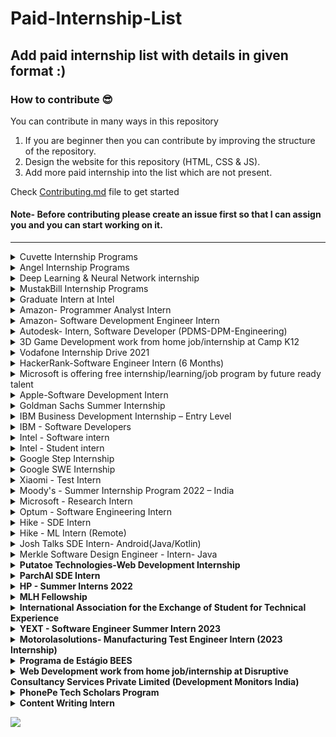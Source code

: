 # Paid-Internship-List

## Add paid internship list with details in given format :)

### How to contribute 😎<br>

You can contribute in many ways in this repository

1. If you are beginner then you can contribute by improving the structure of the repository. <br>
2. Design the website for this repository (HTML, CSS & JS). <br>
3. Add more paid internship into the list which are not present. <br>

Check [Contributing.md](https://github.com/avinash201199/Paid-Internship-List/blob/main/CONTRIBUTING.md) file to get started

#### Note- Before contributing please create an issue first so that I can assign you and you can start working on it.

<hr>
<details>
<summary> Cuvette Internship Programs </summary>
<br>
About <br>
Cuvette (pronounced as Q-vet) is the #1 way for College students & Early Graduates to get Internships, Jobs in Software, Management, Media, etc.<br>
<br>

Official Website- <br>
https://www.cuvette.tech/<br>
<br>

</details>

<details>
<summary> Angel Internship Programs </summary>
<br>
About <br>
Angel co is top 10 best site for providing global network and internship around the globe where one can get their dream kick start to their career.<br>
<br>

Official Website- <br>
https://angel.co/jobs<br>
<br>

</details>

<details>
<summary> Deep Learning & Neural Network internship </summary>
<br>
About <br>
Doctunes Audiotech Private Limited is a SaaS company that has the vision to deliver the world's enriching experience of listening and understanding their documents by avoiding the problem of the language barrier.<br>
<br>

Official Website- <br>
https://internshala.com/internship/detail/deep-learning-neural-network-work-from-home-job-internship-at-doctunes-audiotech-private-limited1664866451<br>
<br>

</details>

<details>
<summary> MustakBill Internship Programs </summary>
<br>
About <br>
Mustakbil Corner is one of the best opportunities providing network for youth to browse the latest scholarships, Internships, Jobs, and other amazing fields.<br>
<br>

Official Website- <br>
https://mustakbilcorner.com/category/internships/<br>
<br>

</details>
<details>
<summary> Graduate Intern at Intel </summary>
<br>
About <br>
Intels Information Security needs engineering students passionate about the field of Information Security , Cyber Security and are excited to enhance their skills by supplementing their classroom learning Interns in Intels Information Security team.<br>
<br>

Official Website- <br>
https://jobs.intel.com/job/bengaluru/graduate-intern/41147/34063306512<br>
<br>

</details>

<details>
<summary> Amazon- Programmer Analyst Intern </summary>
<br>
About <br>
The Transportation Team is looking for a passionate software programmer analyst 
who will be responsible for working with business, operations to gather ship carrier requirements
 and collaborate with transportation technology teams to integrate new carriers and ship methods into the network.
  As part of the integration, you have to design, develop and maintain transportation documents like shipping labels, 
  carrier electronic manifest and invoices. You should also be working alongside development on Amazon Corporate and 
  Divisional Software projects, updating/enhancing our current software, automation of manual configuration processes 
  and documentation of our systems.<br>

Your solutions will impact our customers directly! This job requires you to constantly hit the ground
running and your ability to learn quickly and work on disparate and overlapping tasks will define your success.
The ideal candidate must be detail oriented, have superior verbal and written communication skills, strong organizational skills,
able to juggle multiple tasks at once, able to work independently and can maintain professionalism under pressure.
You must be able to identify problems before they happen and implement solutions that detect and prevent outages.
You must be able to accurately prioritize projects, make sound judgments, work to improve the customer experience,
and get the right things done. <br>

#### BASIC QUALIFICATIONS <br>

- 0-3 years overall development/technical support experience.<br>
- Strong object oriented development knowledge in C++ and/or Java.<br>
- Knowledge of the UNIX/Linux operating system.<br>
- Proven ability to troubleshoot and identify the root cause of issues.<br>
- Demonstrates skill and passion for operational excellence.<br>
- Documentation skills<br>

#### PREFERRED QUALIFICATIONS <br>

- 0-3 years overall development/technical support experience.<br>
- Strong object oriented development knowledge in C++ and/or Java.<br>
- Knowledge of the UNIX/Linux operating system.<br>
- Knowledge on velocity language.<br>
- Proven ability to troubleshoot and identify the root cause of issues.<br>
- Demonstrates skill and passion for operational excellence.<br>
- Documentation skills<br>

Official Website- <br>
https://www.amazon.jobs/en-gb/jobs/1375720/programmer-analyst-intern<br>
<br>

</details>
<details>
<summary> Amazon- Software Development Engineer Intern </summary>
<br>
About <br>
At Amazon, we hire the best minds in technology to innovate and build on behalf of our customers. The intense focus we have on our customers is why we are one of the world’s most beloved brands – customer obsession is part of our company DNA. Our interns write real software and collaborate with a select group of experienced software development engineers (SDEs) who guide interns on projects that matter to our customers.<br>

As an intern, you will be matched to a manager and a mentor. You will have the opportunity to influence the evolution of Amazon technology and lead mission critical projects early in your career. Your design, code, and raw smarts will contribute to solving some of the most complex technical challenges in the areas of distributed systems, data mining, automation, optimization, scalability, and security – just to name a few.<br>

In addition to working on an impactful project, you will have the opportunity to engage with Amazonians for both personal and professional development, expand your network, and participate in activities with other interns throughout your internship. No matter the location of your internship, we give you the tools to own your project and learn in a real-world setting. Many of our technologies overlap, and you would be hard pressed to find a team that is not using Amazon Web Services (AWS), touching the catalogue, or iterating services to better personalize for customers.<br>

If this opportunity interests you, apply and come chart your own path at Amazon.<br>

By applying to this position your application will be considered for all locations we hire for in India. This includes but is not limited to Bengaluru, Chennai, Hyderabad, Delhi and Pune.<br>
Amazon internships are full-time (40 hours/week) for eight consecutive weeks (two months) with start dates between April and May 2021 or six months (as per university academic framework) with start dates between January and February 2021.
<br>

#### KEY JOB RESPONSIBILITIES <br>

· Collaborate with experienced cross-disciplinary Amazonians to conceive, design, and bring innovative products and services to market.<br>
· Design and build innovative technologies in a large distributed computing environment, and help lead fundamental changes in the industry.<br>
· Create solutions to run predictions on distributed systems with exposure to innovative technologies at incredible scale and speed.<br>
· Build distributed storage, index, and query systems that are scalable, fault-tolerant, low cost, and easy to manage/use.<br>
· Ability to design and code the right solutions starting with broadly defined problems.<br>
· Work in an agile environment to deliver high-quality software.<br>
<br>

#### BASIC QUALIFICATIONS <br>

· Currently enrolled in a Bachelor’s or Master’s Degree in Computer Science, Computer Engineering, or related field at time of application. <br>
· Knowledge of the syntax of languages such as Java, C/C++ or Python.<br>
· Knowledge of Computer Science fundamentals such as object-oriented design, algorithm design, data structures, problem solving, and complexity analysis.<br>

#### PREFERRED QUALIFICATIONS <br>

· Previous technical internship(s), if applicable.<br>
· Experience with distributed, multi-tiered systems, algorithms, and relational databases.<br>
· Experience in optimization mathematics such as linear programming and nonlinear optimization.<br>
· Ability to effectively articulate technical challenges and solutions.<br>
· Adept at handling ambiguous or undefined problems as well as ability to think abstractly.<br>
Official Website- <br>
https://www.amazon.jobs/en/jobs/1227693/software-development-engineer-intern<br>
<br>

</details>

<details>
<summary>Autodesk- Intern, Software Developer (PDMS-DPM-Engineering)</summary>
<br>
About <br>

Fusion 360 is a Integrated CAD, CAM and CAE software that eliminates need for connected product development process, Unifying design, engineering and manufacturing into a single platform. Fusion Team is data backbone of Fusion 360 and is a Cloud Collaboration Tool that supports data workflows for Fusion 360. It eliminates the inefficiencies that disparate tools create when working with your internal and external teams. Fusion team enables you to manage access and share files securely with internal and external stakeholders. It supports viewing and rendering of design files as well. It helps you Remove the silos from your traditional design process and utilize a modern collaboration environment regardless of your role. Connect your teams and external stakeholders, communicate in real-time and centralize project activity.In this position, intern would be working on Fusion Team ecosystem that has myriad of microservices, monolith BE Rest Services, Web & Mobile interface, etc. We encourage applicants to bring their insight, imagination, and a healthy disregard for the impossible. Together, we can build for everyone.<br>
<br><br>

Responsibilities <br>

Research, conceive and develop software applications to extend and improve on Autodesk's product offering<br>
Collaborate on scalability issues involving access to data and information<br>
Utilize exposure to large-scale production software troubleshooting<br>
Help maintain mission critical services<br>

Minimum Qualifications<br>

Bachelor/Master of Engineering with major in: Computer Science/Mechanical/Civil/Electrical etc.<br>
Full-time, 6-month commitment from June to July 2022<br>

Preferred Qualifications<br>

Hands-on with Java and Node.js Stack<br>
Exposure to web designing using modern Front End Framework such as React, Angular, Vue, etc<br>
Exposure to DBMS such as mySQL, MongoDB, etc.<br>

Official Website- <br>
https://autodesk.wd1.myworkdayjobs.com/en-US/uni/job/Pune-IND/Intern--Software-Developer--PDMS-DPM-Engineering-_22WD57844<br>
<br>

</details>  
<details>
<summary> 3D Game Development work from home job/internship at Camp K12</summary>
<br> Important Inforamtion<br>
Duration : 2 months
Stipend : Rs 20,000
Apply By : 11 October,22
<br>About Camp K12<br>
<p>Camp K12 is an ed-tech startup founded by an MIT and Harvard computer science graduate and ex-CEO of Apple India to bring coding and 21st-century skills to students from age groups 6-18 around the globe. We were India's first coding boot camp for school kids in 2011. Today, we are leading the K-12 education space, both offline and online, by making cutting-edge techs like AI, 3D/virtual reality programming, and web & mobile app development and making it accessible to young students via our custom-built technology platforms. Our alumni team of diverse 1000+ changemakers has taught over 50,000+ students, worked with 200+ schools nationwide, and collaborated with institutions like Google, Adobe, IIM Bangalore, IIT Delhi, and more to inspire an entire generation of young makers and doers. Want to make a dent in the education sector? Come and be a part of us, get trained by TFI alumni and Google instructors, and join the movement.</p>
<br> About the work from home job/internship <br>

Selected intern's day-to-day responsibilities include:

1. Ideate and create games on an in-house block-based coding platform
2. Understand the game design, mechanics and enhance the functionalities of the game after receiving feedback
3. Make changes and debug the code to make games for kids

<br? Skills Required <br>
<ul>
    <li>Animation</li>
    <li>AutoCAD</li>
    <li>Blender 3D</li>
    <li>Design Thinking</li>
    <li>Unity 3D</li>
    <li>Unity Engine</li>
</ul>
<br>Who Can Apply ? <br>
Only those candidates can apply who:

1. are available for the work from home job/internship

2. can start the work from home job/internship between 26th Sep'22 and 31st Oct'22

3. are available for duration of 2 months

4. have relevant skills and interests

* Women wanting to start/restart their career can also apply.
<br><a href="https://internshala.com/internship/detail/3d-game-development-work-from-home-job-internship-at-camp-k121664188193">Apply Now.</a><br>

</details>

<details>
 <summary>
  Vodafone Internship Drive 2021</summary>
 <br>
 <h1>About</h1>
 Vodafone is hiring for the position of the intern, for more such off campus drives, internships, free udemy coupons be updated on our website. <br>
<h2>What helps you in getting selected?</h2>

- **Resume:** A resume or CV is the first thing that will reach your recruiter/employer.
  - Your resume should not exceed more than a page.
  - Your resume should mention your skills and projects (most important)
  - Never send resume in docx file. Always send your resume in pdf file format.
  - Your resume should have a clear focus on the job position that you are looking forward to.
- Prepare for your exams through test series and learning material. ([Edusera](https://edusera.org/) Recommended)
- Improve your communication skills.
- Maintain your Linkedin Profile (Highly recommended)
  <br>

# **Eligibility**

- Data Modelling
- Data Visualisation
- Data Analytics and Insights
- Data Management and Transformation
- AI – Deep and Machine Learning
- Leading Organisation Culture and
- ChangeStrategic
- Mindset

#### BASIC QUALIFICATIONS <br>

- Currently enrolled in a Bachelor’s or Master’s Degree in Computer Science, Computer Engineering, or related field at time of application. <br>
- Knowledge of the syntax of languages such as Java, C/C++ or Python.<br>
- Knowledge of Computer Science fundamentals such as object-oriented design, algorithm design, data structures, problem solving, and complexity analysis.<br>
[official Vodafone site](https://careers.vodafone.com/job/Pune-Intern/722984701)
</details>

<details>
 <summary>
  HackerRank-Software Engineer Intern (6 Months)</summary>
 <br>
 <h1>About</h1>
 This is a 6 month full-time internship (Jan - June 2022).
Please apply only if you're available full-time for the entire duration. <br>
If you're happily obsessed with writing great code that will be used by other great engineers around the world, read on - this just may be the perfect role for you. HackerRank is looking for high potential Hacker Interns to join our team of world-class full-time Hackers as we build the most engaged community of Developers.<br>
The hypothesis: Every hacker has a category of challenges that they love, whether they are coding at their level or pushing their limits and learning something new.<br>

<h1>Life as an intern at HackerRank</h1>

World class mentors, great culture and amazing people and opportunities to make a difference all in a real world scenario and right at the beginning of your career! If this sounds exciting, read on...<br>

- Each one of you will be paired with a mentor, who will support you throughout your internship.<br>
- You get to push your code to prod and contribute to meaningful & real-world projects right from your first month.<br>
- Transparent communication is the key metrics binding all of us here. You’ll have access to all the information needed including the company’s progress every week directly from the Executive team. <br>
- You’ll have direct access to all employees in the company and can always challenge the status quo enabling you to be more data driven. <br>
- Whether you're graduating and seeking a full-time position after your internship, or hoping to return for another internship next year, you'll be considered for a returning offer during your internship.<br>
- You get to design your own internship page with your batch. Glance through the previous years’ pages 2014, 2015, 2016, 2017, 2018 winter, 2018 summer, 2019 winter, 2019 summer, 2020 winter, Indy 2020 winter, 2021 winter and 2021 summer.<br>
- What do the previous Interns have to say ? Take a sneak peek (Blog post by Urvashi, blog post by Atibhi, blog post by Miloni)
  <br>

**Steps to apply for Internship**

<h2>Solve 3 challenges</h2>
Visit https://www.hackerrank.com/contests/hackerrank-internship-challenges/challenges and solve all three challenges in that page. There is no time limit to solve these challenges. These challenges are not your standard DSA questions, but simple coding questions. All we want to check is whether you can translate from English to (C/C++/Python or Java....). This round is not intended to understand your dynamic programming or BFS/DFS skills. But we need to ensure you can code simple programming challenges before we consider you for the next round. Please make sure you mention your HackerRank profile (with which you solved the three questions) in your resume.<br>

<h2>Create a resume.</h2>
Go to hackerresume.com and create a resume there. ONLY the resumes created at HackerResume will be considered for the internship.
Why do we ask for resume in this format? Your resume is actually reviewed by Hari, the CTO of HackerRank. He accepts of having "well designed resume bias". Everyone (including Hari) likes a good resume. But in an ideal world, only your work/skill in the resume should matter. Design of the resume should not decide whether you are selected to the next round or not. To avoid this bias completely, we are trying to get all the resume in a single, simple & same format. 
Also, we've picked one of the best resume template out there to create a resume for you. We've also followed some of the best practices from the book https://thetechresume.com/ so that you don't have to do all the hard work. We hope even if things don't end well with HackerRank internship, this resume is helpful to you.<br>

<h2>Upload your resume</h2>
Come back to this page, scroll down and Apply to the job below only with your HackerResume.<br>
DON'T USE THE APPLY VIA LINKEDIN OPTION.<br>
If you have any questions about the above mentioned steps, write into internship-queries@hackerrank.com and someone from our team will answer it.

[official HackerRank site](https://boards.greenhouse.io/hackerrank/jobs/3223315)

</details>

<details>
<summary> Microsoft is offering free internship/learning/job program by future ready talent </summary>
<br>
 <h1> About </h1> <br>
Future Ready Talent is a virtual internship platform with an opportunity to learn the in-demand azure cloud & security skills aligned to industry needs. The program aims at preparing learners work towards solving business challenges and creating innovative solutions using the power of Microsoft Azure & GitHub tools.<br>

 <h1> How does it work? </h1> <br>

Future Ready Talent is a virtual internship platform for students with an opportunity to learn the in-demand technology skills and work towards solving real world problem using the power of Microsoft Azure & GitHub tools. The students can earn internship credits on completion of the program with an entry to exclusive career fairs. <br>

The program is open to all students who will be joining the workforce in next 2 years along with students who graduated in 2021. <br>

<h1> Goal of the Program </h1> <br>

Future Ready Talent is a virtual internship platform with an opportunity to learn the in-demand azure cloud & security skills aligned to industry needs. The program aims at preparing learners work towards solving business challenges and creating innovative solutions using the power of Microsoft Azure & GitHub tools. <br>

Future Ready Talent is a virtual internship platform with an opportunity to learn the in-demand azure cloud & security skills aligned to industry needs. The program aims at preparing learners work towards solving business challenges and creating innovative solutions using the power of Microsoft Azure & GitHub tools. <br>

# **Eligibility**

The program is open to students who will graduate in 2022, 2023, and graduated in 2021. Students from all specializations are open to participate. <br>

Official Website- <br>
https://futurereadytalent.in/courses <br>
<br>

</details>

<details>
 <summary> Apple-Software Development Intern </summary>
 <br>
 <h1>About</h1>
 People at Apple don’t just build products — they craft the kind of experience that has revolutionised entire industries. The diverse collection of our people and their ideas encourage innovation in everything we do. Imagine what you could do here! Join Apple, and help us leave the world better than we found it. At Apple, new ideas have a way of becoming phenomenal products, services, and customer experiences very quickly. Every single day, people do amazing things at Apple. Apple is an Equal Employment Opportunity Employer that is committed to inclusion and diversity. We also take affirmative action to offer employment and advancement opportunities to all applicants including minorities women protected veterans and individuals with disabilities. <br>
<h2>Description</h2>
At Apple, we work every single day to craft products that enrich people’s lives. Our Advertising Platforms group makes it possible for people around the world to easily access informative and imaginative content on their devices while helping publishers and developers promote and monetize their work. Our technology and services power advertising in Apple News and Search Ads in App Store. Our platforms are highly-performant, deployed at scale, and setting new standards for enabling effective advertising while protecting user privacy. As part of our geographical expansion, we’re looking for strong Software Development Engineers to build highly scalable data platforms and services. The people here at Apple don’t just build products — they build the kind of wonder that’s revolutionized entire industries. It’s the diversity of those people and their ideas that inspires the innovation that runs through everything we do, from amazing technology to industry-leading environmental efforts. Join Apple, and help us leave the world better than we found it.
<br>
 
 #### BASIC QUALIFICATIONS <br>
We are looking to hire full time software engineering interns across different organisations within Apple to intern between January - July ’22.<br>
 
 #### ADDITIONAL REQUIREMENTS <br>
 
Apple has a long-standing commitment to India, with a focus on product development, iOS ecosystem expansion, manufacturing, and sales.<br>

Fostering India’s vibrant and entrepreneurial iOS development community, Apple’s App Accelerator in Bengaluru provides specialised support and training to local developers and we’ve helped numerous apps find local and international success. The App Accelerator has led to more than 873,000 jobs in India that can be attributed directly to the iOS App ecosystem.<br>

India is one of the few countries in the world where Apple manufactures iPhones. We are proud to locally manufacture iPhone 12, iPhone SE, iPhone 11 and iPhone XR, and have also previously manufactured iPhone 7, iPhone 6S, and the first generation of iPhone SE in country.<br>

A number of Apple’s suppliers with operations in India have steadily joined Apple’s Supplier Clean Energy Programme, recently including Yuto and CCL. We’re also working with Wistron on an educational health programme focused on women’s health and well-being as they have an outsized impact on their families and community.<br>

Our community initiatives also include providing iPads to Akanksha Foundation who educate children from low-income communities across Mumbai and Pune. We are also expanding our investments in education, by introducing the global Apple Teacher programme for 5,700 Apple Teacher members and 1,000 Apple Teachers so far who are integrating technology into their teaching and learning practice <br>

Official Website- <br>
https://jobs.apple.com/en-us/details/200300095/software-development-intern<br>
<br>

</details>


<details>
 <summary> Goldman Sachs Summer Internship</summary>
 <br>
 <h1>About</h1>
 Make things possible this summer at Goldman Sachs

Our Summer Analyst Internship is an eight to ten week summer internship for undergraduate students. You will be fully immersed in the day-to-day activities of one of our divisions.

As a participant, you will:

Attend orientation where you’ll learn about our culture, as well as the benefits and responsibilities of being a member of the firm
Receive division-specific training designed to help you succeed
Have the opportunity to work on real responsibilities alongside fellow interns and our people

Date: Summer 2022
Location: Bengaluru
Eligibility: Candidates currently pursuing a college or university degree and is usually undertaken during the second penultimate year of study.
<br>

<br>

Official Website- <br>
https://www.goldmansachs.com/careers/students/programs/india/summer-analyst-program.html<br>
<br>

</details>

<details>
 <summary> IBM Business Development Internship – Entry Level</summary>
 <br>
 <h1>About</h1>
 At IBM, work is more than a job – it’s a calling: To build. To design. To code. To consult. To think along with clients and sell. To make markets. To invent. To collaborate. Not just to do something better, but to attempt things you’ve never thought possible. Are you ready to lead in this new era of technology and solve some of the world’s most challenging problems? If so, lets talk. <br>
<h2>Your Role and Responsibilities</h2>
Work with clients to identify business challenges and contribute to client deliverables by refining, analyzing, and structuring relevant data. Test hypotheses to validate the root cause of business or technical issues and enable solution development
Deliver projects and/or initiatives that address multi-faceted issues, working across organizational boundaries, interfacing with senior executives and working effectively in teams
Develop value-creating strategies and models that enable clients to innovate, drive growth and increase their business profitability
Attain strong business acumen, strategy and cross-industry thought leadership; acquire ability to research, analyze & determine how and where the client should compete
Produce deliverables that reflect insights into the client’s competitors, market challenges, relevant best practices and trends
Define specific performance measures, targets, and goals to enable clients to measure success; articulate how the metrics contribute to the business case and link to client’s overall strategy or mission
Participate in developing a business case by documenting the relationship between business requirements, the proposed solution, trade-offs, and expected results.

<br>
 
 #### Eligibility <br>
Environment:
You should have professional knowledge related to incumbent’s position and ability to absorb professional knowledge quickly and develop skills related to technical, functional, software and soft skills.<br>
Communication and Collaboration:
You should demonstrate good interpersonal, and collaboration skills. In addition, good communication and presentation skills for effective interactions with project partners<br>
Flexibility:
You should be willing to skill-up in multiple domains and technologies, work in any IBM metro city location and travel as required

<br>

Official Website- <br>
https://careers.ibm.com/job/13886353/intern-remote/?codes=IBM_CareerWebSite<br>
<br>

</details>

<details>
<summary> IBM - Software Developers</summary>
<br>
About <br>

Design, develop, debug and Test application software
Take initiative and excel in teamwork <br>

Required Technical and Professional Expertise <br>

Should be good understanding and coding knowledge in atleast one of these languages: Java, Perl, Python, React JS<br>
Developing reusable software/framework-based products dealing with scalability, availability, reliability, testability<br>
Deliver software that meets functional and non-functional requirements, quality metrics and validating test cases for incorporation into MSS Platform and Applications.<br>
Ability to learn new technologies and processes and quickly apply them to the overall development effort.<br>
Skilled in software design, data structures, and algorithms<br>
Problem solving skills, attention to detail, and the ability to think creatively<br>
<br><br>

Preferred Technical and Professional Expertise<br>

Knowledge with Linux and Kubernetes, Microservices, Swagger, REST, JSON, Kafka<br>
ServiceNow, Gradle, Maven, GitHub, Jenkins, Spring Boot, MySQL, Elastic Search, unit testing (junit)<br>
Other: GitOps Flux, OpenShift, Helm, IBM Cloud, CouchDB, HashiCorp Vault, IBM Cloud Paks, Sonar, Ansible <br>

Official Website- <br>
https://careers.ibm.com/job/15137642/<br>
<br>

</details>
  
  <details>
<summary>Intel - Software intern</summary>
<br>
About <br>

Minimum qualifications are required to be initially considered for this position. Preferred qualifications are in addition to the minimum requirements and are considered a plus factor in identifying top candidates. Minimum Qualifications: � � Preferred Qualifications: � � Requirements listed would be obtained through a combination of industry relevant job experience, internship experiences and or schoolwork/classes/research.
<br>

Official Website- <br>
https://www.linkedin.com/jobs/view/2994083985/<br>
<br>

</details>

</details>
  
  <details>
<summary>Intel - Student intern</summary>
<br>
About <br>
A candidate for a temporary position who has not yet graduated and is working towards a relevant Bachelor's, Specialist's, Technical, Master's or PhD degree from a relevant academic institute. A Student employee can do specific work in the area of their future degree or work as a Generalist in a specific department. The Studentship is limited in time with the intent to hire into an College Graduate/ Technical Graduate position as appropriate <br>

Qualifications <br>

Minimum qualifications are required to be initially considered for this position. Preferred qualifications are in addition to the minimum requirements and are considered a plus factor in identifying top candidates. Minimum Qualifications: � � Preferred Qualifications: � �Requirements listed would be obtained through a combination of industry relevant job experience, internship experiences and or schoolwork/classes/research.
<br>

Official Website- <br>
https://www.linkedin.com/jobs/view/2996404172/<br>
<br>

</details>

<details>
 <summary>
   Google Step Internship</summary>
 <br>
 <h1>About</h1>
 STEP (Student Training in Engineering Program), formerly known as Engineering Practicum, is a 12-week internship for first and second-year undergraduate students with a passion for computer science. The internship program has a focus of providing development opportunities to students from groups historically underrepresented in tech, through technical training and professional development. Our unique internship offers the opportunity to work on a software project alongside other STEP interns and full-time Googlers, and provides the chance to bridge the gap between academic understanding and practical professional experience. <br>
<h2>What helps you in getting selected?</h2>

- **Resume Selection:**
  _ Your resume should not exceed one page limit.
  _ Mention your accomplishments, skills and projects (most important)
  _ Preferred format: .pdf
  _ Improve your communication skills. \* Maintain your Linkedin Profile (Highly recommended)
  <br>

# **Eligibility**

- Second Year undergraduate with a major in Computer Science or related fields.

#### BASIC QUALIFICATIONS <br>

- Currently enrolled in a Bachelor’s or Master’s Degree in Computer Science, Computer Engineering, or related field at time of application. <br>
- Knowledge of the syntax of languages such as Java, C/C++ or Python.<br>
- Knowledge of Computer Science fundamentals such as object-oriented design, algorithm design, data structures, problem solving, and complexity analysis.<br>
  Official website link : [click here](https://buildyourfuture.withgoogle.com/programs/step/)

</details>

<details>
 <summary>
   Google SWE Internship</summary>
 <br>
 <h1>About</h1>
 This is 12-13 weeks internship, wherein students work alongside other STEP interns on a specific SWE project, attend skills-based and professional development training and are mentored by Google engineers.<br>

**Application process**
To start the application process, you will need an updated CV or resume and a current unofficial or official transcript in English. Provide the required materials in the appropriate sections (PDFs preferred):

1. In the “Resume Section:” attach an updated CV or resume. <br>
2. In the “Education Section:” attach a current or recent unofficial or official transcript in English. <br>

**Minimum qualifications:**

1. Currently enrolled in a Bachelor's, Master’s or PhD degree in Computer Science or a related technical field. <br>
2. Experience with Data Structures or Algorithms from university, an internship, open source hobby coding, or other practical experience. <br>
3. Coding experience in one of the following programming languages: C++, Java, Python or Go. <br>

**Preferred qualifications:**

1. Available to work full-time for a minimum of 13 weeks. <br>
2. Returning to your degree after completing the internship. <br>
3. Internship or work experience (i.e. research assistant, teaching assistant, personal projects, etc) programming in either: C++, Java, Python or Go. <br>
4. Experience with one or more of the following: web application development, Unix/Linux, mobile application development, distributed and parallel systems, machine learning, information retrieval, natural language processing, networking, developing large software systems, and/or security software development. <br>
5. Interest and ability to learn other coding languages as needed. <br>
6. Ability to speak and write in English fluently. <br>

[official website link](https://buildyourfuture.withgoogle.com/internships/)

</details>
<details>
 <summary>Xiaomi - Test Intern</summary>
 <br>
 <h1>About</h1>
 Selected intern's day-to-day responsibilities include:

• Provide technical support on project testing around the preparation of test coverage, scripts preparation

• Work on defect template setup, requirement traceability configuration, and any other configuration requirements around the testing

• Work on defect life cycle management within the project

• Look for opportunities to use testing automation tools and techniques to improve the quality and delivery of the testing. <br>

[official website link](https://xiaomi.app.param.ai/jobs/test-intern-880/)

</details>

<details>
 <summary>Moody's - Summer Internship Program 2022 – India</summary>
 <br>
 <h1>About</h1>
 Qualifications <br><br>
 
• Students from diverse backgrounds and academic disciplines with a strong focus on Computer Science, Software Engineering, Business, Finance, Accounting, Economics or   Liberal Arts.
 
• Students who are graduating between December 2022 – June 2023.
Moody’s is an equal opportunity employer. All qualified applicants will receive consideration for employment without regard to race, color, religion, sex, national origin, disability, protected veteran status, sexual orientation, gender expression, gender identity or any other characteristic protected by law.<br>

[official website link](https://careers.moodys.com/job/14468787/summer-internship-program-2022-india-gurgaon-in/)

</details>

<details>
 <summary>Microsoft - Research Intern</summary>
 <br>
 <h1>About</h1>
 
 Responsibilities <br>
During the internship, students are paired with mentors and expected to collaborate with other interns and researchers, present findings, and contribute to the vibrant life of the community.

MSR India conducts research in a wide range of areas and Internships are available in all of them.

In the application process, we’ll try to find the opportunity that best aligns with your interests.

Internships are offered year round, though a majority begin in the summer.

All internships are paid. And, we’ll help with visa applications where needed.

Qualifications <br>
Candidates must be enroled in a university as part of either a doctoral, masters, or undergraduate program (or must be a recent graduate from such a program). Please include your resume and upto three letters of recommendation while applying for this job.

Each applicant should request for a letter of recommendation by giving the name and email ID of the referee in the tool. The request will then be routed to the referee to upload a letter of recommendation. Please pay attention to the five areas of research and choose your interest while answering to the screening questions.

[official website link](https://careers.microsoft.com/us/en/job/931311/Research-Intern)

</details>

<details>
 <summary>Optum - Software Engineering Intern</summary>
 <br>
 <h1>About</h1>
 
 Required Qualifications <br>
 
Uprising Junior or Senior student working towards a bachelor’s degree in Computer Science, Information Technology, Computer Engineering or related field <br>
Understanding of object-oriented programming concepts<br>
Working knowledge of Visual Studio, VB.NET/C#, .NET Core, .NET Framework, ASP.NET, ADO.NET, Angular, Web API<br>
Experience with SQL database applications<br>
Full COVID-19 vaccination is an essential requirement of this role. Candidates located in states that mandate COVID-19 booster doses must also comply with those state requirements. UnitedHealth Group will adhere to all federal, state and local regulations as well as all client requirements and will obtain necessary proof of vaccination, and boosters when applicable, prior to employment to ensure compliance<br>

[official website link](https://www.linkedin.com/jobs/view/2992328274/)

</details>

<details>
  <summary>Hike - SDE Intern </summary>
 <br>
 <h1>About</h1>
 
##### Skills & Experience We're Looking For 👨‍💻
  
* Bachelor's Degree in Computer Science, Software Engineering or related area
* Experience with various programming languages such as C++/C# programming, Java, HTML5, and JavaScript
* Ability to interact with cross-functional teams
* Highly developed analytical and organizational skills
* Work in an agile environment to deliver high-quality software.
* Experience with distributed, multi-tiered systems, algorithms, and relational databases.
* Experience in optimization mathematics such as linear programming and nonlinear optimization.
* Ability to effectively articulate technical challenges and solutions.
* Ability to design and code the right solutions starting with broadly defined problems.
<br>

[official website link](https://www.linkedin.com/jobs/view/2936952678/)

</details>

<details>
  <summary>Hike - ML Intern (Remote) </summary>
 <br>
 <h1>About</h1>
 
##### Skills & Experience We're Looking For 👨‍💻
  
* B.tech/MS from a top Tier institute (preferably final year of Computer Science/Mathematics & Computing/Electronics & Communication/Physics/Statistics)
* Strong programming abilities, especially Python Scientific Stack (Numpy, Pandas, Scikit-Learn etc.)
* Solid foundations in Linear Algebra, Signal Processing, Optimization & Data Structures
* Exposure to Machine Learning - preferably, Deep Learning with Pytorch/Tensorflow.
* Excited about building cutting edge AI products in the fields of Computer Vision, Graphics, Audio, AR/VR etc.
* Relentless passion to learn, own & deliver user delight.
* Willingness to evolve into full time ML-Engg/ML-Scientist at Hike over the coming year or so.
* Bonus: Familiarity with one or more of the following tech - Android, Javascript and Unity.<br>
[official website link](https://www.linkedin.com/jobs/view/2984233909/)
</details>

<details>
<summary>Josh Talks SDE Intern- Android(Java/Kotlin) </summary>
<br>
About <br>
Android Development Internship <br>

Stipend: 25,000 per month <br>

Location: Koramangala, Bangalore<br>

Type: Full Time in Office<br>

Disclaimer: This position is expected to start around April 2022 and continue through the entire year into early next year. We ask for a minimum of 6 months, full-time, for most internships. Please consider before submitting an application.<br>

This is a full time in office internship, please consult your school before applying. If you are not based in Bangalore you will be required to move here.<br>

Official Website- <br>
https://www.linkedin.com/jobs/view/3016144294/<br>
<br>

</details>

<details>
<summary> Merkle Software Design Engineer - Intern- Java </summary>
<br>
About <br>
 
#### What would your day look like: 
 
Implement solutions for broadly defined problems <br>
Must have JAVA knowlegde.<br>
 Be involved in full fledged product development.  <br>
 Collaborate with cross-functional teams to define, design, and Build New Features, Push them to production fast.<br>
 Be part of daily scrums, ideate and brainstorm solutions with Managers, Mentors and show off your convincing skills.<br>
 Do peer code reviews, write automation tests, we have OCD when it comes to quality.  <br>
 Unit-test code for robustness, including edge cases, usability, and general reliability.  <br>
 Work on bug fixing and improving application performance.  <br>
 Debug production issues across services and levels of the stack  <br>
 Discuss new ideas in weekly tech forum with your peers and mentors <br>
  
Qualifications:<br>
  
You'd fit right in if you have:  
 
• Have a solid grounding in Computer Science fundamentals
• Are good at Problem solving  
• Know and have good hands on at least more than 2 programming languages with ease and have a strong opinion of which one is your favorite.  
• Have actively developed firsthand any web application with database/datastore, simple or complex does not matter to us, using Nodejs/Java/Python or any other language and deployed or thinking of deploying it on any cloud server like AWS/GCP etc.  
• We would love to look at your Github repo or links to the deployed web-app. Beautiful UI does not matter, as much as a Postman collection does, so bonus marks for creating API documentation or having a detailed README on Github.
• Have the right attitude, are a team player and an avid learner.
  
Join us If you are excited about:  <br>

• Opportunities to learn bleeding edge technologies, from scratch, on real-life projects as an Intern.

• An environment that encourages contribution and values opinions.

• A place full of like-minded & smart folks

• A start-up culture that you'd cherish forever in your work life

• Flexible career paths.

• A chance to have a lot of fun while you work.

Official Website- <br>
https://www.merkleinc.com/emea/careers/all-openings/743999769680950<br>
<br>

</details>

<details>
<summary> <b>Putatoe Technologies-Web Development Internship <b> </summary>
<br>
About Putatoe Technologies Private Limited <br>
We are an early-stage budding startup working on creating an application that would make all the daily household services reach the end-user without any inconvenience.
Skill(s) required <br>
1.Bootstrap <br>
2.CSS <br>
3.HTML <br>
4.JavaScript <br>
5.jQuery <br>
6.ReactJS <br>

Who can apply
Only those candidates can apply who:

1. Are available for the work from home job/internship
2. Can start the work from home job/internship between 1st Oct'22 and 5th Nov'22
3. Are available for duration of 4 months
4. Have relevant skills and interests

- Women wanting to start/restart their career can also apply.

Perks <br>

1. Certificate
2. Letter of recommendation
3. Flexible work hours

Apply <br> here : https://internshala.com/internship/detail/web-development-work-from-home-job-internship-at-putatoe-technologies-private-limited1664639146

</details>

<details>
<summary> ParchAI SDE Intern</summary>

## About

ParchAI is hiring for SDE Intern

## Responsibilities of the Candidate:

- Need a javascript developer for developing various applications in our new tracking system. The skills we are looking for are mentioned below:
  <br><br>

## BASIC REQUIREMENTS:

- Basic understanding of the MERN stack.
- Sound knowledge of HTML and CSS and working of the DOM.
- Sound knowledge of Javascript concepts and data structures.
- Know how to develop web-apis in NodeJs.
- Good problem solving skills
- Good to have :
  - working knowledge of Cloud functions namely in AWS Lambda or Google Cloud functions.
  - Experience in Serverless framework.
  - knowledge in developing REST API using Node and Express.
  - knowledge in working with MySQL and Mongo databases.
    <br><br>

## About Intership

- The intern will be expected to intern for 3 months in ParchAI. The interns are expected to get hands on experience on latest technologies used in the industry and have a internship certificate on completion of the tenure.
  website - https://parchai.io/
  <br>
- For applying, send your CV at

  - hr@parchai.io

  </details>

<details>
<summary> HP - Summer Interns 2022 </summary>
<br>
About <br>
 
#### Responsibilities:
 
Apprentice includes students working at hp who are enrolled in apprenticeship programs in association with their university. Typically used in countries where specialized apprenticeship programs exist. College Interns are university students who are working at hp during their study or in summer breaks between university semesters. College Intern is only used in selected countries where it is not the practice to differentiate based on academic year completed.<br>

Education and Experience Required:<br>
Enrolled in University.<br>

Official Website- <br>
https://jobs.hp.com/jobdetails/15465850/<br>
<br>

</details>

<details>
  <summary>MLH Fellowship</summary>
 <br>
 
### About
 
 A fully remote, 12-week internship where participants earn a stipend and learn to collaborate on real open source projects with peers and engineers from top companies.
 
### Tracks
 
#### Open Source
 Learn how to be a great Open Source citizen by contributing to Web2 and Web3 projects that are used by thousands of companies around the world.
 
#### Software Engineering
 For aspiring Software Engineers who want to experience what it's like to collaborate on real-world projects from our partners.
 
#### Site Reliability Engineering
 For aspiring SREs who want to learn the skills required to keep systems running at scale.
 
#### Web3 Engineering:
 For hackers who want to dive deep into blockchain technology.
 
### Batches
 
 - Spring (Jan - Apr)
 - Summer A (May - Aug)
 - Summer B (Jun - Sep)
 - Fall (Sep - Dec)
 
[official website link](https://fellowship.mlh.io/)
<br>
 
</details>

<details>
<summary>International Association for the Exchange of Student for Technical Experience</summary>
<br>

### About

It is an international organization providing cutting edge work experience for students abroad through paid internships; Students take up internships for 8 weeks to 18 months.

### Ideal candidate

 - You must be between the ages of 19 and 30.
 - You must speak good English.
 - You must be currently enrolled Full-time in a Bachelor’s or Master’s degree at the time of application.
### Cost/funding for participants

 - A cost of living allowance that will at least cover food, accommodation and travel to and from work
 - The exact amount is determined by the cost of living in the country and the Employer.
 - You will have to pay for your own travel costs to your receiving country and for personal insurance for the duration of the traineeship.
 
[Official IASTE website](https://iaeste.org/internships)
</details>
<details>
<summary> YEXT - Software Engineer Summer Intern
2023 </summary>
<br>
About <br>
 
#### Responsibilities:
 
The Yext Professional Service team is looking for Full Stack Software Engineers to join a fast-paced, cross-functional team working to deliver customized Yext products for our largest enterprise customers. ProServ SWEs work with engagement managers and designers to deliver customized Yext Pages, Data Integrations, Dashboards, and other solutions for Fortune 500 level clients. Our tech stack includes Closure Templates (soy), SCSS, ES6 JavaScript, Node.js, Go, and Java. We take pride in our ability to tackle any engineering challenge and keep pace with the ever-changing needs of our clients and the market. We value engineers that have a passion for technology (particularly front end development), display a willingness to jump in, and are excited to be part of a cross-functional, client-facing team. <br>

Education and Experience Required:<br>
Enrolled in University.<br>


Official Website- <br>
https://boards.greenhouse.io/yext/jobs/4507905<br>
<br>

</details>
 
 
 
 <details>
<summary> Motorolasolutions- Manufacturing Test Engineer Intern (2023 Internship) </summary>
<br>
About <br>
 
#### Responsibilities:
 
Motorola Solutions is there for our customers when everything is on the line. In extreme moments — when a hurricane lands or when a fire breaks out. And in everyday moments — when a package arrives just in time for the holiday or when a child doesn’t miss the school bus home. 

We unify voice, data, video and analytics in one integrated ecosystem to enable individuals, businesses and communities to work together in more powerful ways. To help people make better decisions, act confidently and be their best in the moments that matter. Bring your passion, potential and talents to Motorola Solutions and connect with a career that matters.<br>
  
Candidates must be currently pursuing a Bachelor's Degree specifically in the fields of Electrical Engineering, Computer Science or Computer Engineering.<br>

Must have a graduation date on or after December 2023

Education and Experience Required:<br>
Enrolled in University.<br>


Official Website- <br>
https://motorolasolutions.wd5.myworkdayjobs.com/Careers/login<br>
<br>

</details>

<details>
<summary> Programa de Estágio BEES </ BEESVERSE > </summary>
<br>
About <br>
 
#### Responsibilities:
 
1. Estar cursando os últimos dois anos de graduação (penúltimo ou último ano).
2. Vontade em aprender inglês para os próximos passos de carreira.

E mais... <br>

3. Ser apaixonado por tecnologia e inovação.
4. Ser emocionado.
5. Querer causar impacto e fazer a diferença.

Education and Experience Required:<br>
Enrolled in University.<br>

Official Website- <br>
https://programasambev.gupy.io/jobs/2987579<br>
<br>

</details>
 
 <details>
<summary> <b>Web Development work from home job/internship at Disruptive Consultancy Services Private Limited (Development Monitors India)<b> </summary>
<br>
About Disruptive Consultancy Services Private Limited (Development Monitors India) <br>
As one of the Prime Subcontractors of the World Bank, German Bank and other donor organizations, development monitors has intensive experience in the field of international development and third-party monitoring. Along with that, DM has a product development branch that deals with drone development, post-processing of captured imagery, and development of software to accomplish those tasks. 

About the work from home job/internship
Selected intern's day-to-day responsibilities include:

1. Work development of GIS web application using ThreeJS
2. Work on the development of online surveys in KoBoToolbox using xlsForms and xlsFormat
3. Work on the day-to-day management of IT as the IT admin


Skill(s) required <br>
1.Bootstrap <br>
2.CSS <br>
3.HTML <br>
4.JavaScript <br>

Who can apply
Only those candidates can apply who:

1. are available for the work from home job/internship
2. can start the work from home job/internship between 5th Oct'22 and 9th Nov'22
3. are available for duration of 6 months
4. have relevant skills and interests

Perks <br>
1. 5 days a week
2. Letter of recommendation
3. Flexible work hours

Apply <br> here : https://internshala.com/internship/detail/web-development-work-from-home-job-internship-at-disruptive-consultancy-services-private-limited-development-monitors-india1664980247

</details>
 

 <details>
<summary>PhonePe Tech Scholars Program</summary>
<br>
About <br>
An amazing opportunity for women developers to accelerate their tech career and land software developer jobs at PhonePe. <br>
Who can apply<br>
Girl Students graduating from a Bachelors in 2023 (Final year)<br>

Official Website- <br>
https://challenge24.org/](https://www.crio.do/phonepe-tech-scholars-program/?utm_source=linkedin&utm_medium=inmail-r&li_fat_id=11de18f8-f74d-41bd-87a0-b0afa0c49839)
<br>
</details>
 

<details>
<summary> Content Writing Intern </summary>
<br>
About <br>
####About the job
CoConnexion is seeking a committed content writer to write blog posts, articles, product descriptions, social media posts, and content for the corporate website. The content writer's tasks include analyzing analytics to alter material as needed, updating the firm's website on a regular basis, and pitching pieces to various third-party platforms to promote the corporate blog.

When developing material, you should also be able to follow editorial requirements. You should stay up to date on the latest SEO tactics to be a great content writer. Finally, a top-performing Content Writer should be able to contribute to the creation of reader engagement tactics.


Roles & responsibilities of Content Writing Intern:

Content creation for blogs, articles, product descriptions, social media, videos, email marketing campaigns, and the company's website
Assisting the marketing team with the creation of content for ad campaigns.
In order to create original material, conducting in-depth research on industry-related issues is required.
Checking for flaws and inconsistencies in the text. (can be removed)
Improving the readability of existing information by editing and polishing it.
To improve traffic to the company's website, do keyword research and use SEO best practices.
Creating catchy headlines, body text, and quality writing pieces that will pique the interest of the intended audience, attract customers and boost brand awareness.
Identifying client demands and proposing new content to fill in the gaps in the company's existing content.
Coordinate with marketing and design teams to illustrate articles.

Pre-requisites:

A bachelor's degree in communications, marketing, English, journalism, or a closely related subject is required.
Experience with content writing or copywriting.
Familiar with Content management systems.
Mastered in all Microsoft Office apps.
Exceptional writing and editing abilities with strong attention to detail.
Working in a fast-paced atmosphere is a must.
Knowledge/experience in writing search-engine-optimized content
The capacity to work on numerous tasks at the same time. Or Ability to work on multiple projects with different objectives simultaneously
Communication abilities that work.

Perks & benefits:

Chance to apply your learnings from class to the real workplace.
A safe atmosphere where errors are anticipated provides a wide scope of improvements.
Makes college graduates and freshers stand out with work experiences.
Learn a lot about your skills and limitations.
Boost your confidence and build networks.
The qualitative approach of learning from industry experts.
After completion, you will receive a certificate.
Performance-based letter of recommendation
Prospects for the future (subjected to exceptional performance)
For your encouragement, we appreciate your outstanding performance to give you recognition for your contribution to the team.



Profile: Part-time internship

Location: Remote

Duration: 2 months
<br>

Official Website- <br>
https://www.linkedin.com/jobs/view/3300397556/?alternateChannel=search&refId=48rM44KB8%2BA9a5LLNz%2F00Q%3D%3D&trackingId=4AFOYRue2fOYLTlk5%2FQQqQ%3D%3D<br>
<br>

</details>
 
 

[![](https://img.shields.io/static/v1?label=Sponsor-ME&message=%E2%9D%A4&logo=GitHub&color=%23fe8e86)](https://github.com/sponsors/avinash201199)
